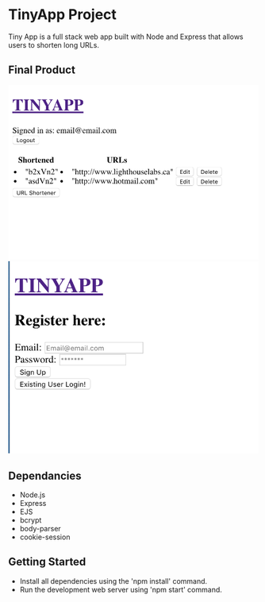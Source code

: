# TinyApp Project

Tiny App is a full stack web app built with Node and Express that allows users to shorten long URLs.

## Final Product

!["Main Page Showing URLs"](https://github.com/jinwonn/tinyapp/blob/master/docs/main_urls_page.png)
![Registration Page](https://github.com/jinwonn/tinyapp/blob/master/docs/register_page.png)

## Dependancies
- Node.js
- Express
- EJS
- bcrypt
- body-parser
- cookie-session

## Getting Started

- Install all dependencies using the 'npm install' command.
- Run the development web server using 'npm start' command.